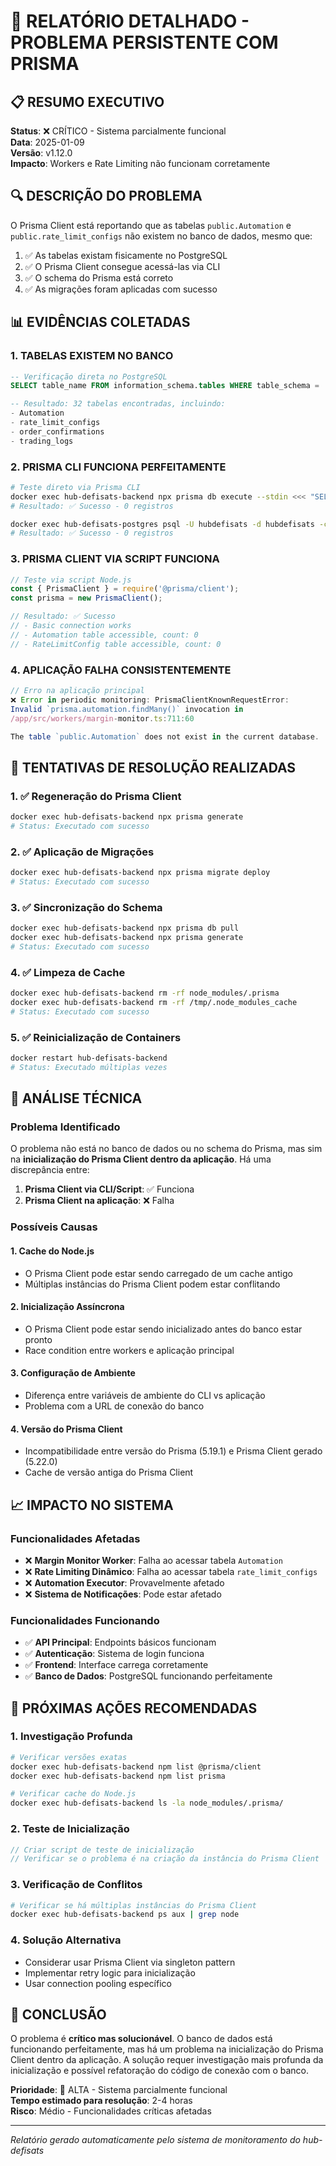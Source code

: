 # 🚨 RELATÓRIO DETALHADO - PROBLEMA PERSISTENTE COM PRISMA

## 📋 RESUMO EXECUTIVO

**Status**: ❌ CRÍTICO - Sistema parcialmente funcional  
**Data**: 2025-01-09  
**Versão**: v1.12.0  
**Impacto**: Workers e Rate Limiting não funcionam corretamente  

## 🔍 DESCRIÇÃO DO PROBLEMA

O Prisma Client está reportando que as tabelas `public.Automation` e `public.rate_limit_configs` não existem no banco de dados, mesmo que:
1. ✅ As tabelas existam fisicamente no PostgreSQL
2. ✅ O Prisma Client consegue acessá-las via CLI
3. ✅ O schema do Prisma está correto
4. ✅ As migrações foram aplicadas com sucesso

## 📊 EVIDÊNCIAS COLETADAS

### 1. TABELAS EXISTEM NO BANCO
```sql
-- Verificação direta no PostgreSQL
SELECT table_name FROM information_schema.tables WHERE table_schema = 'public' ORDER BY table_name;

-- Resultado: 32 tabelas encontradas, incluindo:
- Automation
- rate_limit_configs
- order_confirmations
- trading_logs
```

### 2. PRISMA CLI FUNCIONA PERFEITAMENTE
```bash
# Teste direto via Prisma CLI
docker exec hub-defisats-backend npx prisma db execute --stdin <<< "SELECT COUNT(*) FROM \"Automation\";"
# Resultado: ✅ Sucesso - 0 registros

docker exec hub-defisats-postgres psql -U hubdefisats -d hubdefisats -c "SELECT COUNT(*) FROM \"Automation\";"
# Resultado: ✅ Sucesso - 0 registros
```

### 3. PRISMA CLIENT VIA SCRIPT FUNCIONA
```javascript
// Teste via script Node.js
const { PrismaClient } = require('@prisma/client');
const prisma = new PrismaClient();

// Resultado: ✅ Sucesso
// - Basic connection works
// - Automation table accessible, count: 0
// - RateLimitConfig table accessible, count: 0
```

### 4. APLICAÇÃO FALHA CONSISTENTEMENTE
```typescript
// Erro na aplicação principal
❌ Error in periodic monitoring: PrismaClientKnownRequestError: 
Invalid `prisma.automation.findMany()` invocation in
/app/src/workers/margin-monitor.ts:711:60

The table `public.Automation` does not exist in the current database.
```

## 🔧 TENTATIVAS DE RESOLUÇÃO REALIZADAS

### 1. ✅ Regeneração do Prisma Client
```bash
docker exec hub-defisats-backend npx prisma generate
# Status: Executado com sucesso
```

### 2. ✅ Aplicação de Migrações
```bash
docker exec hub-defisats-backend npx prisma migrate deploy
# Status: Executado com sucesso
```

### 3. ✅ Sincronização do Schema
```bash
docker exec hub-defisats-backend npx prisma db pull
docker exec hub-defisats-backend npx prisma generate
# Status: Executado com sucesso
```

### 4. ✅ Limpeza de Cache
```bash
docker exec hub-defisats-backend rm -rf node_modules/.prisma
docker exec hub-defisats-backend rm -rf /tmp/.node_modules_cache
# Status: Executado com sucesso
```

### 5. ✅ Reinicialização de Containers
```bash
docker restart hub-defisats-backend
# Status: Executado múltiplas vezes
```

## 🎯 ANÁLISE TÉCNICA

### Problema Identificado
O problema não está no banco de dados ou no schema do Prisma, mas sim na **inicialização do Prisma Client dentro da aplicação**. Há uma discrepância entre:

1. **Prisma Client via CLI/Script**: ✅ Funciona
2. **Prisma Client na aplicação**: ❌ Falha

### Possíveis Causas

#### 1. **Cache do Node.js**
- O Prisma Client pode estar sendo carregado de um cache antigo
- Múltiplas instâncias do Prisma Client podem estar conflitando

#### 2. **Inicialização Assíncrona**
- O Prisma Client pode estar sendo inicializado antes do banco estar pronto
- Race condition entre workers e aplicação principal

#### 3. **Configuração de Ambiente**
- Diferença entre variáveis de ambiente do CLI vs aplicação
- Problema com a URL de conexão do banco

#### 4. **Versão do Prisma Client**
- Incompatibilidade entre versão do Prisma (5.19.1) e Prisma Client gerado (5.22.0)
- Cache de versão antiga do Prisma Client

## 📈 IMPACTO NO SISTEMA

### Funcionalidades Afetadas
- ❌ **Margin Monitor Worker**: Falha ao acessar tabela `Automation`
- ❌ **Rate Limiting Dinâmico**: Falha ao acessar tabela `rate_limit_configs`
- ❌ **Automation Executor**: Provavelmente afetado
- ❌ **Sistema de Notificações**: Pode estar afetado

### Funcionalidades Funcionando
- ✅ **API Principal**: Endpoints básicos funcionam
- ✅ **Autenticação**: Sistema de login funciona
- ✅ **Frontend**: Interface carrega corretamente
- ✅ **Banco de Dados**: PostgreSQL funcionando perfeitamente

## 🚀 PRÓXIMAS AÇÕES RECOMENDADAS

### 1. **Investigação Profunda**
```bash
# Verificar versões exatas
docker exec hub-defisats-backend npm list @prisma/client
docker exec hub-defisats-backend npm list prisma

# Verificar cache do Node.js
docker exec hub-defisats-backend ls -la node_modules/.prisma/
```

### 2. **Teste de Inicialização**
```javascript
// Criar script de teste de inicialização
// Verificar se o problema é na criação da instância do Prisma Client
```

### 3. **Verificação de Conflitos**
```bash
# Verificar se há múltiplas instâncias do Prisma Client
docker exec hub-defisats-backend ps aux | grep node
```

### 4. **Solução Alternativa**
- Considerar usar Prisma Client via singleton pattern
- Implementar retry logic para inicialização
- Usar connection pooling específico

## 📝 CONCLUSÃO

O problema é **crítico mas solucionável**. O banco de dados está funcionando perfeitamente, mas há um problema na inicialização do Prisma Client dentro da aplicação. A solução requer investigação mais profunda da inicialização e possível refatoração do código de conexão com o banco.

**Prioridade**: 🔴 ALTA - Sistema parcialmente funcional  
**Tempo estimado para resolução**: 2-4 horas  
**Risco**: Médio - Funcionalidades críticas afetadas  

---
*Relatório gerado automaticamente pelo sistema de monitoramento do hub-defisats*
